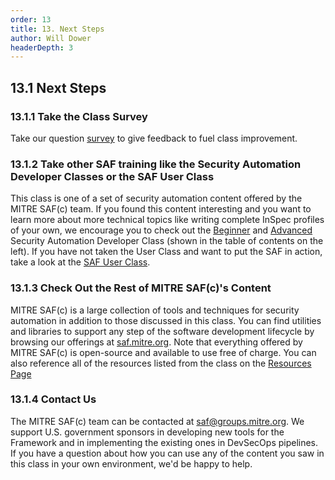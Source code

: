 ```yaml
---
order: 13
title: 13. Next Steps
author: Will Dower
headerDepth: 3
---
```


## 13.1 Next Steps

### 13.1.1 Take the Class Survey
Take our question [survey](https://forms.office.com/g/JPUWUVjXes) to give feedback to fuel class improvement.

### 13.1.2 Take other SAF training like the Security Automation Developer Classes or the SAF User Class
This class is one of a set of security automation content offered by the MITRE SAF(c) team. If you found this content interesting and you want to learn more about more technical topics like writing complete InSpec profiles of your own, we encourage you to check out the [Beginner](../beginner/) and [Advanced](../advanced/) Security Automation Developer Class (shown in the table of contents on the left). If you have not taken the User Class and want to put the SAF in action, take a look at the [SAF User Class](../user/).

### 13.1.3 Check Out the Rest of MITRE SAF(c)'s Content
MITRE SAF(c) is a large collection of tools and techniques for security automation in addition to those discussed in this class. You can find utilities and libraries to support any step of the software development lifecycle by browsing our offerings at [saf.mitre.org](https://saf.mitre.org). Note that everything offered by MITRE SAF(c) is open-source and available to use free of charge. You can also reference all of the resources listed from the class on the [Resources Page](../../resources/README.md)

### 13.1.4 Contact Us
The MITRE SAF(c) team can be contacted at [saf@groups.mitre.org](mailto:saf@groups.mitre.org). We support U.S. government sponsors in developing new tools for the Framework and in implementing the existing ones in DevSecOps pipelines. If you have a question about how you can use any of the content you saw in this class in your own environment, we'd be happy to help.
